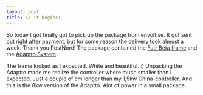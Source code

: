 ```yaml
---
layout: post
title: So it begins!
---
```


So today I got finally got to pick up the package from envolt.se.
It got sent out right after payment, but for some reason the delivery took almost a week.
Thank you PostNord! The package contained the [Futr Beta frame](frame) and the [Adaptto System](/adaptto)

The frame looked as I expected. White and beautiful. :) Unpacking the Adaptto made me realize the controller where much smaller than I expected. Just a couple of cm longer than my 1,5kw China-controller. And this is the 8kw version of the Adaptto. Alot of power in a small package.
